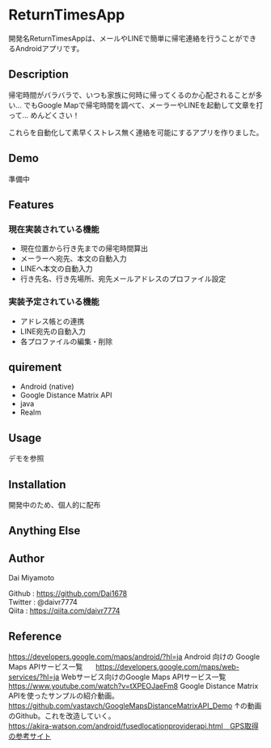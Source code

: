 # ReturnTimesApp

開発名ReturnTimesAppは、メールやLINEで簡単に帰宅連絡を行うことができるAndroidアプリです。 

## Description   

帰宅時間がバラバラで、いつも家族に何時に帰ってくるのか心配されることが多い...
でもGoogle Mapで帰宅時間を調べて、メーラーやLINEを起動して文章を打って...
めんどくさい！

これらを自動化して素早くストレス無く連絡を可能にするアプリを作りました。

## Demo  

準備中

## Features    

### 現在実装されている機能  
- 現在位置から行き先までの帰宅時間算出
- メーラーへ宛先、本文の自動入力
- LINEへ本文の自動入力
- 行き先名、行き先場所、宛先メールアドレスのプロファイル設定

### 実装予定されている機能
- アドレス帳との連携
- LINE宛先の自動入力
- 各プロファイルの編集・削除

## quirement  
- Android (native)
- Google Distance Matrix API
- java
- Realm

## Usage  
デモを参照

## Installation  

開発中のため、個人的に配布  

## Anything Else  

## Author  

Dai Miyamoto  

Github : https://github.com/Dai1678  
Twitter : @daivr7774  
Qiita : https://qiita.com/daivr7774  

## Reference  

https://developers.google.com/maps/android/?hl=ja Android 向けの Google Maps APIサービス一覧  　
https://developers.google.com/maps/web-services/?hl=ja Webサービス向けのGoogle Maps APIサービス一覧
https://www.youtube.com/watch?v=tXPEOJaeFm8 Google Distance Matrix APIを使ったサンプルの紹介動画。  
https://github.com/vastavch/GoogleMapsDistanceMatrixAPI_Demo ↑の動画のGithub。これを改造していく。    
https://akira-watson.com/android/fusedlocationproviderapi.html　GPS取得の参考サイト    
